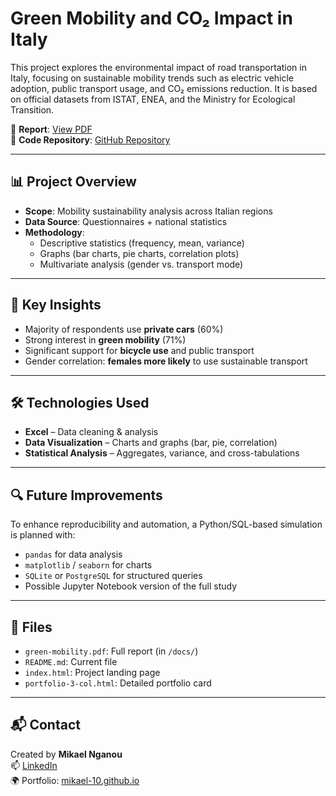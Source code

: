# Green Mobility and CO₂ Impact in Italy

This project explores the environmental impact of road transportation in Italy, focusing on sustainable mobility trends such as electric vehicle adoption, public transport usage, and CO₂ emissions reduction. It is based on official datasets from ISTAT, ENEA, and the Ministry for Ecological Transition.

📄 **Report**: [View PDF](https://mikael-10.github.io/green-mobility/docs/green-mobility.pdf)  
🔗 **Code Repository**: [GitHub Repository](https://github.com/mikael-10/green-mobility)

---

## 📊 Project Overview

- **Scope**: Mobility sustainability analysis across Italian regions  
- **Data Source**: Questionnaires + national statistics  
- **Methodology**:  
  - Descriptive statistics (frequency, mean, variance)  
  - Graphs (bar charts, pie charts, correlation plots)  
  - Multivariate analysis (gender vs. transport mode)

---

## 🧠 Key Insights

- Majority of respondents use **private cars** (60%)
- Strong interest in **green mobility** (71%)
- Significant support for **bicycle use** and public transport
- Gender correlation: **females more likely** to use sustainable transport

---

## 🛠 Technologies Used

- **Excel** – Data cleaning & analysis  
- **Data Visualization** – Charts and graphs (bar, pie, correlation)  
- **Statistical Analysis** – Aggregates, variance, and cross-tabulations  

---

## 🔍 Future Improvements

To enhance reproducibility and automation, a Python/SQL-based simulation is planned with:

- `pandas` for data analysis  
- `matplotlib` / `seaborn` for charts  
- `SQLite` or `PostgreSQL` for structured queries  
- Possible Jupyter Notebook version of the full study

---

## 📁 Files

- `green-mobility.pdf`: Full report (in `/docs/`)
- `README.md`: Current file
- `index.html`: Project landing page
- `portfolio-3-col.html`: Detailed portfolio card

---

## 📬 Contact

Created by **Mikael Nganou**  
📫 [LinkedIn](https://www.linkedin.com/in/mikael-nganou)  
🌍 Portfolio: [mikael-10.github.io](https://mikael-10.github.io/)
